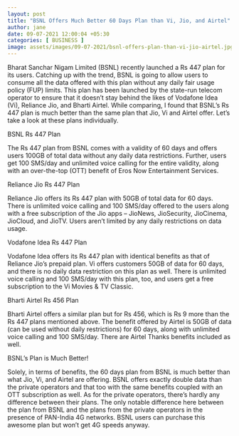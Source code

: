 ```yaml
---
layout: post
title: "BSNL Offers Much Better 60 Days Plan than Vi, Jio, and Airtel"
author: jane 
date: 09-07-2021 12:00:04 +05:30 
categories: [ BUSINESS ] 
image: assets/images/09-07-2021/bsnl-offers-plan-than-vi-jio-airtel.jpg
---
```

Bharat Sanchar Nigam Limited (BSNL) recently launched a Rs 447 plan for its users. Catching up with the trend, BSNL is going to allow users to consume all the data offered with this plan without any daily fair usage policy (FUP) limits. This plan has been launched by the state-run telecom operator to ensure that it doesn’t stay behind the likes of Vodafone Idea (Vi), Reliance Jio, and Bharti Airtel. While comparing, I found that BSNL’s Rs 447 plan is much better than the same plan that Jio, Vi and Airtel offer. Let’s take a look at these plans individually.

BSNL Rs 447 Plan

The Rs 447 plan from BSNL comes with a validity of 60 days and offers users 100GB of total data without any daily data restrictions. Further, users get 100 SMS/day and unlimited voice calling for the entire validity, along with an over-the-top (OTT) benefit of Eros Now Entertainment Services.

Reliance Jio Rs 447 Plan

Reliance Jio offers its Rs 447 plan with 50GB of total data for 60 days. There is unlimited voice calling and 100 SMS/day offered to the users along with a free subscription of the Jio apps – JioNews, JioSecurity, JioCinema, JioCloud, and JioTV. Users aren’t limited by any daily restrictions on data usage.

Vodafone Idea Rs 447 Plan

Vodafone Idea offers its Rs 447 plan with identical benefits as that of Reliance Jio’s prepaid plan. Vi offers customers 50GB of data for 60 days, and there is no daily data restriction on this plan as well. There is unlimited voice calling and 100 SMS/day with this plan, too, and users get a free subscription to the Vi Movies & TV Classic.

Bharti Airtel Rs 456 Plan

Bharti Airtel offers a similar plan but for Rs 456, which is Rs 9 more than the Rs 447 plans mentioned above. The benefit offered by Airtel is 50GB of data (can be used without daily restrictions) for 60 days, along with unlimited voice calling and 100 SMS/day. There are Airtel Thanks benefits included as well.

BSNL’s Plan is Much Better!

Solely, in terms of benefits, the 60 days plan from BSNL is much better than what Jio, Vi, and Airtel are offering. BSNL offers exactly double data than the private operators and that too with the same benefits coupled with an OTT subscription as well. As for the private operators, there’s hardly any difference between their plans. The only notable difference here between the plan from BSNL and the plans from the private operators in the presence of PAN-India 4G networks. BSNL users can purchase this awesome plan but won’t get 4G speeds anyway.